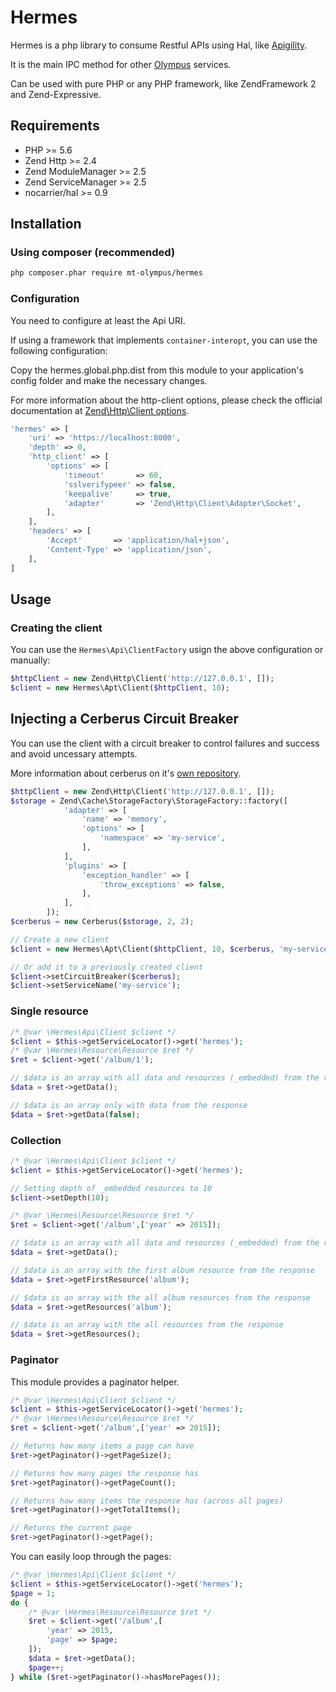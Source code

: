 # Hermes

Hermes is a php library to consume Restful APIs using Hal, like [Apigility](http://apigility.org).

It is the main IPC method for other [Olympus](https://github.com/mt-olympus/Olympus) services. 

Can be used with pure PHP or any PHP framework, like ZendFramework 2 and Zend-Expressive. 

## Requirements

* PHP >= 5.6
* Zend Http >= 2.4
* Zend ModuleManager >= 2.5
* Zend ServiceManager >= 2.5
* nocarrier/hal >= 0.9

## Installation
### Using composer (recommended)

```bash
php composer.phar require mt-olympus/hermes
```

### Configuration
You need to configure at least the Api URI.

If using a framework that implements `container-interopt`, you can use the following configuration:

Copy the hermes.global.php.dist from this module to your application's config folder and make the necessary changes.

For more information about the http-client options, please check the official documentation at
[Zend\Http\Client options](http://framework.zend.com/manual/current/en/modules/zend.http.client.html#configuration).  

```php
'hermes' => [
    'uri' => 'https://localhost:8000',
    'depth' => 0,
    'http_client' => [
        'options' => [
            'timeout'       => 60,
            'sslverifypeer' => false,
            'keepalive'     => true,
            'adapter'       => 'Zend\Http\Client\Adapter\Socket',
        ],
    ],
    'headers' => [
        'Accept'       => 'application/hal+json',
        'Content-Type' => 'application/json',
    ],
]
```

## Usage

### Creating the client
You can use the `Hermes\Api\ClientFactory` usign the above configuration or manually:
```php
$httpClient = new Zend\Http\Client('http://127.0.0.1', []);
$client = new Hermes\Apt\Client($httpClient, 10);
```

## Injecting a Cerberus Circuit Breaker
You can use the client with a circuit breaker to control failures and success and avoid uncessary attempts. 

More information about cerberus on it's [own repository](https://github.com/mt-olympus/cerberus).

```php
$httpClient = new Zend\Http\Client('http://127.0.0.1', []);
$storage = Zend\Cache\StorageFactory\StorageFactory::factory([
            'adapter' => [
                'name' => 'memory',
                'options' => [
                    'namespace' => 'my-service',
                ],
            ],
            'plugins' => [
                'exception_handler' => [
                    'throw_exceptions' => false,
                ],
            ],
        ]);
$cerberus = new Cerberus($storage, 2, 2);

// Create a new client
$client = new Hermes\Apt\Client($httpClient, 10, $cerberus, 'my-service');

// Or add it to a previously created client 
$client->setCircuitBreaker($cerberus);
$client->setServiceName('my-service');
```

### Single resource
```php
/* @var \Hermes\Api\Client $client */
$client = $this->getServiceLocator()->get('hermes');
/* @var \Hermes\Resource\Resource $ret */
$ret = $client->get('/album/1');

// $data is an array with all data and resources (_embedded) from the response
$data = $ret->getData();

// $data is an array only with data from the response
$data = $ret->getData(false);
```

### Collection
```php
/* @var \Hermes\Api\Client $client */
$client = $this->getServiceLocator()->get('hermes');

// Setting depth of _embedded resources to 10
$client->setDepth(10);

/* @var \Hermes\Resource\Resource $ret */
$ret = $client->get('/album',['year' => 2015]);

// $data is an array with all data and resources (_embedded) from the response
$data = $ret->getData();

// $data is an array with the first album resource from the response
$data = $ret->getFirstResource('album');

// $data is an array with the all album resources from the response
$data = $ret->getResources('album');

// $data is an array with the all resources from the response
$data = $ret->getResources();
```

### Paginator

This module provides a paginator helper.

```php
/* @var \Hermes\Api\Client $client */
$client = $this->getServiceLocator()->get('hermes');
/* @var \Hermes\Resource\Resource $ret */
$ret = $client->get('/album',['year' => 2015]);

// Returns how many items a page can have
$ret->getPaginator()->getPageSize();

// Returns how many pages the response has
$ret->getPaginator()->getPageCount();

// Returns how many items the response has (across all pages)
$ret->getPaginator()->getTotalItems();

// Returns the current page
$ret->getPaginator()->getPage();
```

You can easily loop through the pages:
```php
/* @var \Hermes\Api\Client $client */
$client = $this->getServiceLocator()->get('hermes');
$page = 1;
do {
    /* @var \Hermes\Resource\Resource $ret */
    $ret = $client->get('/album',[
        'year' => 2015,
        'page' => $page;
    ]);
    $data = $ret->getData();
    $page++;
} while ($ret->getPaginator()->hasMorePages());
```
